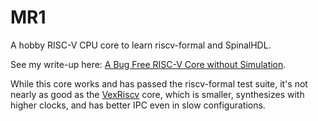 MR1 
===

A hobby RISC-V CPU core to learn riscv-formal and SpinalHDL.

See my write-up here: [A Bug Free RISC-V Core without Simulation](https://tomverbeure.github.io/risc-v/2018/11/19/A-Bug-Free-RISC-V-Core-without-Simulation.html).

While this core works and has passed the riscv-formal test suite, it's not nearly as good as the
[VexRiscv](https://github.com/SpinalHDL/VexRiscv) core, which is smaller, synthesizes with higher clocks,
and has better IPC even in slow configurations. 

